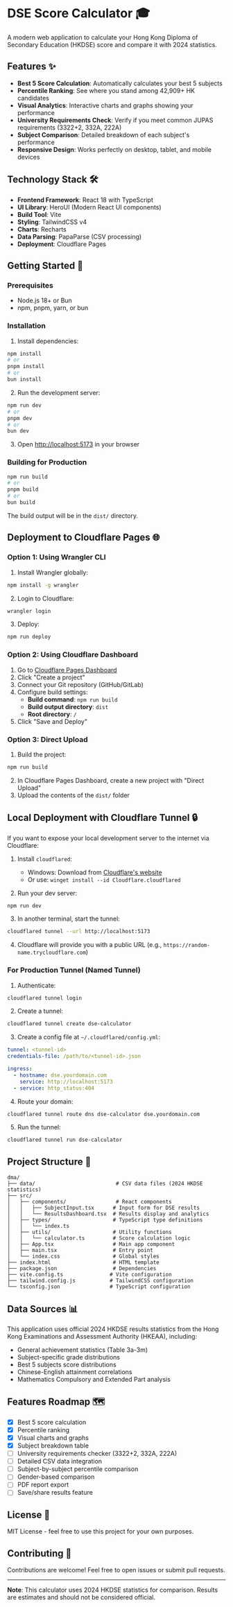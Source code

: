 # DSE Score Calculator 🎓

A modern web application to calculate your Hong Kong Diploma of Secondary Education (HKDSE) score and compare it with 2024 statistics.

## Features ✨

- **Best 5 Score Calculation**: Automatically calculates your best 5 subjects
- **Percentile Ranking**: See where you stand among 42,909+ HK candidates
- **Visual Analytics**: Interactive charts and graphs showing your performance
- **University Requirements Check**: Verify if you meet common JUPAS requirements (3322+2, 332A, 222A)
- **Subject Comparison**: Detailed breakdown of each subject's performance
- **Responsive Design**: Works perfectly on desktop, tablet, and mobile devices

## Technology Stack 🛠️

- **Frontend Framework**: React 18 with TypeScript
- **UI Library**: HeroUI (Modern React UI components)
- **Build Tool**: Vite
- **Styling**: TailwindCSS v4
- **Charts**: Recharts
- **Data Parsing**: PapaParse (CSV processing)
- **Deployment**: Cloudflare Pages

## Getting Started 🚀

### Prerequisites

- Node.js 18+ or Bun
- npm, pnpm, yarn, or bun

### Installation

1. Install dependencies:

```bash
npm install
# or
pnpm install
# or
bun install
```

2. Run the development server:

```bash
npm run dev
# or
pnpm dev
# or
bun dev
```

3. Open [http://localhost:5173](http://localhost:5173) in your browser

### Building for Production

```bash
npm run build
# or
pnpm build
# or
bun build
```

The build output will be in the `dist/` directory.

## Deployment to Cloudflare Pages 🌐

### Option 1: Using Wrangler CLI

1. Install Wrangler globally:
```bash
npm install -g wrangler
```

2. Login to Cloudflare:
```bash
wrangler login
```

3. Deploy:
```bash
npm run deploy
```

### Option 2: Using Cloudflare Dashboard

1. Go to [Cloudflare Pages Dashboard](https://dash.cloudflare.com/)
2. Click "Create a project"
3. Connect your Git repository (GitHub/GitLab)
4. Configure build settings:
   - **Build command**: `npm run build`
   - **Build output directory**: `dist`
   - **Root directory**: `/`
5. Click "Save and Deploy"

### Option 3: Direct Upload

1. Build the project:
```bash
npm run build
```

2. In Cloudflare Pages Dashboard, create a new project with "Direct Upload"
3. Upload the contents of the `dist/` folder

## Local Deployment with Cloudflare Tunnel 🔒

If you want to expose your local development server to the internet via Cloudflare:

1. Install `cloudflared`:
   - Windows: Download from [Cloudflare's website](https://developers.cloudflare.com/cloudflare-one/connections/connect-apps/install-and-setup/installation/)
   - Or use: `winget install --id Cloudflare.cloudflared`

2. Run your dev server:
```bash
npm run dev
```

3. In another terminal, start the tunnel:
```bash
cloudflared tunnel --url http://localhost:5173
```

4. Cloudflare will provide you with a public URL (e.g., `https://random-name.trycloudflare.com`)

### For Production Tunnel (Named Tunnel)

1. Authenticate:
```bash
cloudflared tunnel login
```

2. Create a tunnel:
```bash
cloudflared tunnel create dse-calculator
```

3. Create a config file at `~/.cloudflared/config.yml`:
```yaml
tunnel: <tunnel-id>
credentials-file: /path/to/<tunnel-id>.json

ingress:
  - hostname: dse.yourdomain.com
    service: http://localhost:5173
  - service: http_status:404
```

4. Route your domain:
```bash
cloudflared tunnel route dns dse-calculator dse.yourdomain.com
```

5. Run the tunnel:
```bash
cloudflared tunnel run dse-calculator
```

## Project Structure 📁

```
dma/
├── data/                          # CSV data files (2024 HKDSE statistics)
├── src/
│   ├── components/                # React components
│   │   ├── SubjectInput.tsx      # Input form for DSE results
│   │   └── ResultsDashboard.tsx  # Results display and analytics
│   ├── types/                    # TypeScript type definitions
│   │   └── index.ts
│   ├── utils/                    # Utility functions
│   │   └── calculator.ts         # Score calculation logic
│   ├── App.tsx                   # Main app component
│   ├── main.tsx                  # Entry point
│   └── index.css                 # Global styles
├── index.html                    # HTML template
├── package.json                  # Dependencies
├── vite.config.ts               # Vite configuration
├── tailwind.config.js           # TailwindCSS configuration
└── tsconfig.json                # TypeScript configuration
```

## Data Sources 📊

This application uses official 2024 HKDSE results statistics from the Hong Kong Examinations and Assessment Authority (HKEAA), including:

- General achievement statistics (Table 3a-3m)
- Subject-specific grade distributions
- Best 5 subjects score distributions
- Chinese-English attainment correlations
- Mathematics Compulsory and Extended Part analysis

## Features Roadmap 🗺️

- [x] Best 5 score calculation
- [x] Percentile ranking
- [x] Visual charts and graphs
- [x] Subject breakdown table
- [ ] University requirements checker (3322+2, 332A, 222A)
- [ ] Detailed CSV data integration
- [ ] Subject-by-subject percentile comparison
- [ ] Gender-based comparison
- [ ] PDF report export
- [ ] Save/share results feature

## License 📄

MIT License - feel free to use this project for your own purposes.

## Contributing 🤝

Contributions are welcome! Feel free to open issues or submit pull requests.

---

**Note**: This calculator uses 2024 HKDSE statistics for comparison. Results are estimates and should not be considered official.
